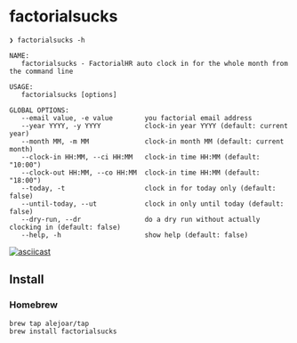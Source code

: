 # factorialsucks

```
❯ factorialsucks -h

NAME:
   factorialsucks - FactorialHR auto clock in for the whole month from the command line

USAGE:
   factorialsucks [options]

GLOBAL OPTIONS:
   --email value, -e value        you factorial email address
   --year YYYY, -y YYYY           clock-in year YYYY (default: current year)
   --month MM, -m MM              clock-in month MM (default: current month)
   --clock-in HH:MM, --ci HH:MM   clock-in time HH:MM (default: "10:00")
   --clock-out HH:MM, --co HH:MM  clock-in time HH:MM (default: "18:00")
   --today, -t                    clock in for today only (default: false)
   --until-today, --ut            clock in only until today (default: false)
   --dry-run, --dr                do a dry run without actually clocking in (default: false)
   --help, -h                     show help (default: false)
```

[![asciicast](https://asciinema.org/a/1wj0X77lfeHqYWZKp2YY86Xux.svg)](https://asciinema.org/a/1wj0X77lfeHqYWZKp2YY86Xux)

## Install

### Homebrew

```
brew tap alejoar/tap
brew install factorialsucks
````
